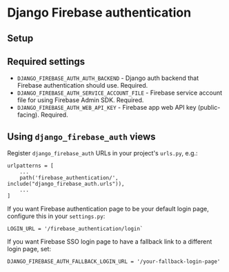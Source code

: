 # Django Firebase authentication

## Setup

## Required settings

* `DJANGO_FIREBASE_AUTH_AUTH_BACKEND` - Django auth backend that Firebase authentication should use. Required.
* `DJANGO_FIREBASE_AUTH_SERVICE_ACCOUNT_FILE` - Firebase service account file for using Firebase Admin SDK. Required.
* `DJANGO_FIREBASE_AUTH_WEB_API_KEY` - Firebase app web API key (public-facing). Required.


## Using `django_firebase_auth` views

Register `django_firebase_auth` URLs in your project's `urls.py`, e.g.:

```
urlpatterns = [
    ...
    path('firebase_authentication/', include("django_firebase_auth.urls")),
    ...
]
```

If you want Firebase authentication page to be your default login page, configure this in your `settings.py`:

```
LOGIN_URL = '/firebase_authentication/login`
```

If you want Firebase SSO login page to have a fallback link to a different login page, set:

```
DJANGO_FIREBASE_AUTH_FALLBACK_LOGIN_URL = '/your-fallback-login-page'
```
